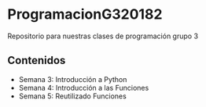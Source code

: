 # ProgramacionG320182

Repositorio para nuestras clases de programación grupo 3

## Contenidos

- Semana 3: Introducción a Python
- Semana 4: Introducción a las Funciones
- Semana 5: Reutilizado Funciones